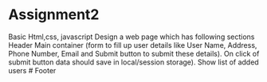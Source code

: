 # Assignment2
Basic Html,css, javascript Design a web page which has following sections Header  Main container (form to fill up user details like User Name, Address, Phone Number, Email and Submit button to submit these details). On click of submit button data should save in local/session storage). Show list of added users # Footer
